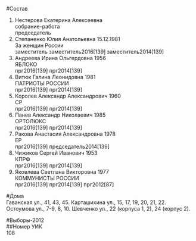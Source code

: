 #Состав  
1. Нестерова Екатерина Алексеевна  
    собрание-работа  
    председатель  
2. Степаненко Юлия Анатольевна 15.12.1981  
    За женщин России  
    заместитель заместитель2016[139] заместитель2014[139]  
3. Андреева Ирина Ольгердовна 1956  
    ЯБЛОКО  
    прг2016[139] прг2014[139]  
4. Витюк Галина Леонидовна 1981  
    ПАТРИОТЫ РОССИИ  
    прг2016[139] прг2014[139]  
5. Королев Александр Александрович 1960  
    СР  
    прг2016[139] прг2014[139]  
6. Панев Александр Николаевич 1985  
    ОРТОЛЮКС  
    прг2016[139] прг2014[139]  
7. Ракова Анастасия Александровна 1978  
    ЕР  
    прг2016[139] председатель2014[139]  
8. Чижиков Сергей Иванович 1953  
    КПРФ  
    прг2016[139] прг2014[139]  
9. Яковлева Светлана Викторовна 1977  
    КОММУНИСТЫ РОССИИ  
    прг2016[139] прг2014[139] прг2012[87]  
  
#Дома  
Гаванская ул.,     41, 43, 45. Карташихина ул.,     15, 17, 19, 20, 21, 22. Остоумова ул.,      7-9, 8, 10. Шевченко ул.,     22 (корпуса 1, 2),  24 (корпус 2).  
  
#Выборы-2012  
##Номер УИК  
108  
